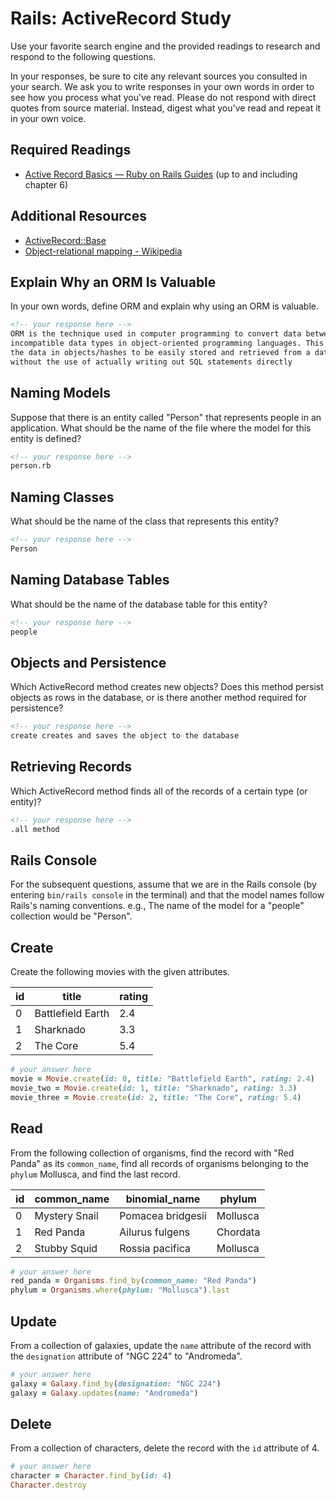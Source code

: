 # Rails: ActiveRecord Study

Use your favorite search engine and the provided readings to research and
respond to the following questions.

In your responses, be sure to cite any relevant sources you consulted in your
search. We ask you to write responses in your own words in order to see how you
process what you've read. Please do not respond with direct quotes from source
material. Instead, digest what you've read and repeat it in your own voice.

## Required Readings

-   [Active Record Basics — Ruby on Rails Guides](http://guides.rubyonrails.org/active_record_basics.html)
    (up to and including chapter 6)

## Additional Resources
-   [ActiveRecord::Base](http://api.rubyonrails.org/classes/ActiveRecord/Base.html)
-   [Object-relational mapping - Wikipedia](https://en.wikipedia.org/wiki/Object-relational_mapping)

## Explain Why an ORM Is Valuable

In your own words, define ORM and explain why using an ORM is valuable.

```md
<!-- your response here -->
ORM is the technique used in computer programming to convert data between
incompatible data types in object-oriented programming languages. This allows
the data in objects/hashes to be easily stored and retrieved from a databse
without the use of actually writing out SQL statements directly
```

## Naming Models

Suppose that there is an entity called "Person" that represents people in an
application. What should be the name of the file where the model for this entity
is defined?

```md
<!-- your response here -->
person.rb

```

## Naming Classes

What should be the name of the class that represents this entity?

```md
<!-- your response here -->
Person
```

## Naming Database Tables

What should be the name of the database table for this entity?

```md
<!-- your response here -->
people

```

## Objects and Persistence

Which ActiveRecord method creates new objects? Does this method persist objects
as rows in the database, or is there another method required for persistence?

```md
<!-- your response here -->
create creates and saves the object to the database
```

## Retrieving Records

Which ActiveRecord method finds all of the records of a certain type (or
entity)?

```md
<!-- your response here -->
.all method
```

## Rails Console

For the subsequent questions, assume that we are in the Rails console (by
entering `bin/rails console` in the terminal) and that the model names follow
Rails's naming conventions.  e.g., The name of the model for a "people"
collection would be "Person".

## Create

Create the following movies with the given attributes.

| id | title | rating |
| --- | --- | --- |
| 0 | Battlefield Earth | 2.4 |
| 1 | Sharknado | 3.3 |
| 2 | The Core | 5.4 |

```ruby
# your answer here
movie = Movie.create(id: 0, title: "Battlefield Earth", rating: 2.4)
movie_two = Movie.create(id: 1, title: "Sharknado", rating: 3.3)
movie_three = Movie.create(id: 2, title: "The Core", rating: 5.4)
```

## Read

From the following collection of organisms, find the record with "Red Panda" as
its `common_name`, find all records of organisms belonging to the `phylum`
Mollusca, and find the last record.

| id | common_name | binomial_name | phylum |
| --- | --- | --- | --- |
| 0 | Mystery Snail | Pomacea bridgesii | Mollusca |
| 1 | Red Panda | Ailurus fulgens | Chordata |
| 2 | Stubby Squid | Rossia pacifica | Mollusca |

```ruby
# your answer here
red_panda = Organisms.find_by(common_name: "Red Panda")
phylum = Organisms.where(phylum: "Mollusca").last

```

## Update

From a collection of galaxies, update the `name` attribute of the record with
the `designation` attribute of "NGC 224" to "Andromeda".

```ruby
# your answer here
galaxy = Galaxy.find_by(designation: "NGC 224")
galaxy = Galaxy.updates(name: "Andromeda")
```

## Delete

From a collection of characters, delete the record with the `id` attribute of 4.

```ruby
# your answer here
character = Character.find_by(id: 4)
Character.destroy
```
